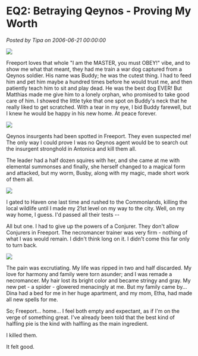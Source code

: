 # EQ2: Betraying Qeynos - Proving My Worth

*Posted by Tipa on 2006-06-21 00:00:00*

![](../images/betraybuddy.jpg)

Freeport loves that whole "I am the MASTER, you must OBEY!" vibe, and to show me what that meant, they had me train a war dog captured from a Qeynos soldier. His name was Buddy; he was the cutest thing. I had to feed him and pet him maybe a hundred times before he would trust me, and then patiently teach him to sit and play dead. He was the best dog EVER! But Matthias made me give him to a lonely orphan, who promised to take good care of him. I showed the little tyke that one spot on Buddy's neck that he really liked to get scratched. With a tear in my eye, I bid Buddy farewell, but I knew he would be happy in his new home. At peace forever.

![](../images/betray-vale.jpg)

Qeynos insurgents had been spotted in Freeport. They even suspected me! The only way I could prove I was no Qeynos agent would be to search out the insurgent stronghold in Antonica and kill them all.

The leader had a half dozen squires with her, and she came at me with elemental summonses and finally, she herself changed to a magical form and attacked, but my worm, Busby, along with my magic, made short work of them all.

![](../images/betray-class.jpg)

I gated to Haven one last time and rushed to the Commonlands, killing the local wildlife until I made my 21st level on my way to the city. Well, on my way home, I guess. I'd passed all their tests --

All but one. I had to give up the powers of a Conjurer. They don't allow Conjurers in Freeport. The necromancer trainer was very firm - nothing of what I was would remain. I didn't think long on it. I didn't come this far only to turn back.

![](../images/betray-necro.jpg)

The pain was excrutiating. My life was ripped in two and half discarded. My love for harmony and family were torn asunder; and I was remade a necromancer. My hair lost its bright color and became stringy and gray. My new pet - a spider - glowered menacingly at me. But my family came by... Dina had a bed for me in her huge apartment, and my mom, Etha, had made all new spells for me.

So; Freeport... home... I feel both empty and expectant, as if I'm on the verge of something great. I've already been told that the best kind of halfling pie is the kind with halfling as the main ingredient.

I killed them.

It felt good.
